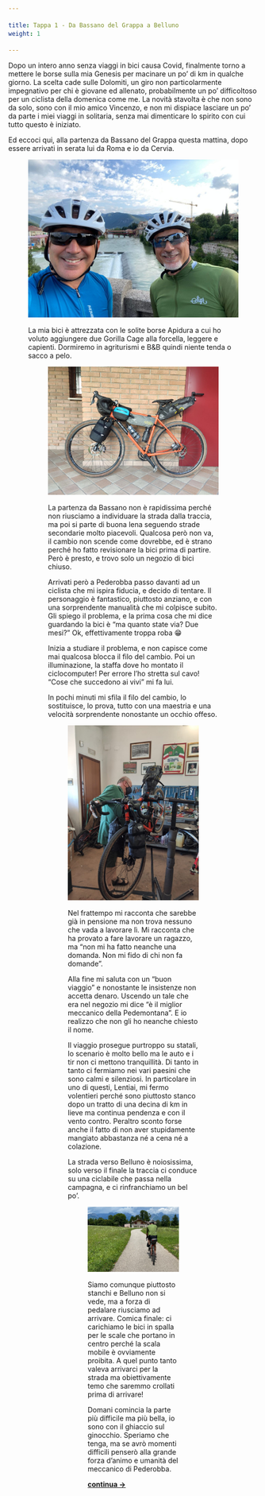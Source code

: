 ```yaml
---

title: Tappa 1 - Da Bassano del Grappa a Belluno
weight: 1

---
```


Dopo un intero anno senza viaggi in bici causa Covid, finalmente torno a mettere le borse sulla mia Genesis per macinare un po&#8217; di km in qualche giorno. La scelta cade sulle Dolomiti, un giro non particolarmente impegnativo per chi è giovane ed allenato, probabilmente un po&#8217; difficoltoso per un ciclista della domenica come me. La novità stavolta è che non sono da solo, sono con il mio amico Vincenzo, e non mi dispiace lasciare un po&#8217; da parte i miei viaggi in solitaria, senza mai dimenticare lo spirito con cui tutto questo è iniziato.

Ed eccoci qui, alla partenza da Bassano del Grappa questa mattina, dopo essere arrivati in serata lui da Roma e io da Cervia.<figure class="wp-block-image size-large">
![alt](t1-01-1024x768.jpg)

La mia bici è attrezzata con le solite borse Apidura a cui ho voluto aggiungere due Gorilla Cage alla forcella, leggere e capienti. Dormiremo in agriturismi e B&B quindi niente tenda o sacco a pelo.<figure class="wp-block-image size-large">

![alt](t1-02-1024x768.jpg)

La partenza da Bassano non è rapidissima perché non riusciamo a individuare la strada dalla traccia, ma poi si parte di buona lena seguendo strade secondarie molto piacevoli. Qualcosa però non va, il cambio non scende come dovrebbe, ed è strano perché ho fatto revisionare la bici prima di partire. Però è presto, e trovo solo un negozio di bici chiuso. 

Arrivati però a Pederobba passo davanti ad un ciclista che mi ispira fiducia, e decido di tentare. Il personaggio è fantastico, piuttosto anziano, e con una sorprendente manualità che mi colpisce subito. Gli spiego il problema, e la prima cosa che mi dice guardando la bici è &#8220;ma quanto state via? Due mesi?&#8221; Ok, effettivamente troppa roba 😁

Inizia a studiare il problema, e non capisce come mai qualcosa blocca il filo del cambio. Poi un illuminazione, la staffa dove ho montato il ciclocomputer! Per errore l&#8217;ho stretta sul cavo! &#8220;Cose che succedono ai vivi&#8221; mi fa lui.

In pochi minuti mi sfila il filo del cambio, lo sostituisce, lo prova, tutto con una maestria e una velocità sorprendente nonostante un occhio offeso.<figure class="wp-block-image size-large">

![alt](t1-03-1024x768.jpg)

Nel frattempo mi racconta che sarebbe già in pensione ma non trova nessuno che vada a lavorare lì. Mi racconta che ha provato a fare lavorare un ragazzo, ma &#8220;non mi ha fatto neanche una domanda. Non mi fido di chi non fa domande&#8221;.

Alla fine mi saluta con un &#8220;buon viaggio&#8221; e nonostante le insistenze non accetta denaro. Uscendo un tale che era nel negozio mi dice &#8220;è il miglior meccanico della Pedemontana&#8221;. E io realizzo che non gli ho neanche chiesto il nome.

Il viaggio prosegue purtroppo su statali, lo scenario è molto bello ma le auto e i tir non ci mettono tranquillità. Di tanto in tanto ci fermiamo nei vari paesini che sono calmi e silenziosi. In particolare in uno di questi, Lentiai, mi fermo volentieri perché sono piuttosto stanco dopo un tratto di una decina di km in lieve ma continua pendenza e con il vento contro. Peraltro sconto forse anche il fatto di non aver stupidamente mangiato abbastanza né a cena né a colazione.

La strada verso Belluno è noiosissima, solo verso il finale la traccia ci conduce su una ciclabile che passa nella campagna, e ci rinfranchiamo un bel po&#8217;.<figure class="wp-block-image size-large">

![alt](t1-04-1024x768.jpg)

Siamo comunque piuttosto stanchi e Belluno non si vede, ma a forza di pedalare riusciamo ad arrivare. Comica finale: ci carichiamo le bici in spalla per le scale che portano in centro perché la scala mobile è ovviamente proibita. A quel punto tanto valeva arrivarci per la strada ma obiettivamente temo che saremmo crollati prima di arrivare!

Domani comincia la parte più difficile ma più bella, io sono con il ghiaccio sul ginocchio. Speriamo che tenga, ma se avrò momenti difficili penserò alla grande forza d&#8217;animo e umanità del meccanico di Pederobba.



<p class="has-text-align-center">
  <strong><a href="https://ciclogravelista.com/2021/08/04/dolomiti-tour-tappa-2-da-belluno-a-pieve-di-cadore/">continua →</a></strong>
</p>